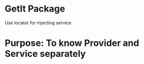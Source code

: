 # GetIt Package

Use locator for injecting service

# Purpose: To know Provider and Service separately

